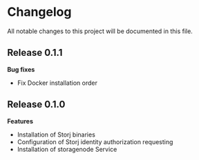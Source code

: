 # Changelog

All notable changes to this project will be documented in this file.

## Release 0.1.1

**Bug fixes**

- Fix Docker installation order


## Release 0.1.0

**Features**

- Installation of Storj binaries
- Configuration of Storj identity authorization requesting
- Installation of storagenode Service
